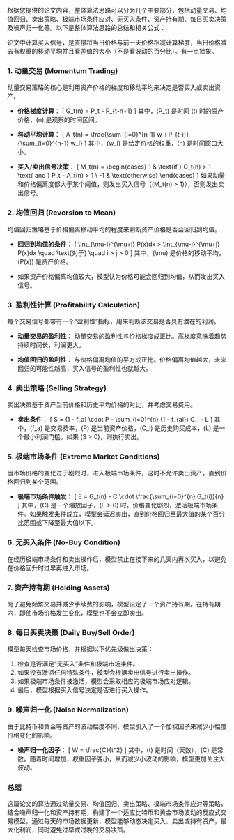 根据您提供的论文内容，整体算法思路可以分为几个主要部分，包括动量交易、均值回归、卖出策略、极端市场条件应对、无买入条件、资产持有期、每日买卖决策及噪声归一化等。以下是整体算法思路的总结和相关公式：

论文中计算买入信号，是直接将当日价格与前一天价格相减计算梯度，当日价格减去有权重的移动平均并且看差值的大小（不是看波动的百分比）。有一点抽象。

### 1. **动量交易 (Momentum Trading)**

动量交易策略的核心是利用资产价格的梯度和移动平均来决定是否买入或卖出资产。

- **价格梯度计算**：
  \[
  G_t(n) = P_t - P_{t-n+1}
  \]
  其中，\(P_t\) 是时间 \(t\) 时的资产价格，\(n\) 是观察的时间区间。

- **移动平均计算**：
  \[
  A_t(n) = \frac{\sum_{i=0}^{n-1} w_i P_{t-i}}{\sum_{i=0}^{n-1} w_i}
  \]
  其中，\(w_i\) 是给定价格的权重，\(n\) 是时间窗口大小。

- **买入/卖出信号决策**：
  \[
  M_t(n) = 
  \begin{cases} 
  1 & \text{if } G_t(n) > 1 \text{ and } P_t - A_t(n) > 1 \\
  -1 & \text{otherwise}
  \end{cases}
  \]
  如果动量和价格偏离度都大于某个阈值，则发出买入信号（\(M_t(n) > 1\)），否则发出卖出信号。

### 2. **均值回归 (Reversion to Mean)**

均值回归策略基于价格偏离移动平均的程度来判断资产价格是否会回归到均值。

- **回归到均值的条件**：
  \[
  \int_{\mu-i}^{\mu+i} P(x)dx > \int_{\mu-j}^{\mu+j} P(x)dx \quad \text{对于} \quad i > j > 0
  \]
  其中，\(\mu\) 是价格的移动平均，\(P(x)\) 是资产价格。

- 如果资产价格偏离均值较大，模型认为价格可能会回归到均值，从而发出买入信号。

### 3. **盈利性计算 (Profitability Calculation)**

每个交易信号都带有一个“盈利性”指标，用来判断该交易是否具有潜在的利润。

- **动量交易的盈利性**：
  动量交易的盈利性与价格梯度成正比。高梯度意味着趋势持续时间长，利润更大。

- **均值回归的盈利性**：
  与价格偏离均值的平方成正比。价格偏离均值越大，未来回归的可能性越高，买入信号的盈利性也就越大。

### 4. **卖出策略 (Selling Strategy)**

卖出决策基于资产当前价格和历史平均价格的对比，并考虑交易费用。

- **卖出条件**：
  \[
  S = (1 - f_a) \cdot P - \sum_{i=0}^{n} (1 - f_{ai}) C_i - L
  \]
  其中，\(f_a\) 是交易费率，\(P\) 是当前资产价格，\(C_i\) 是历史购买成本，\(L\) 是一个最小利润门槛。如果 \(S > 0\)，则执行卖出。

### 5. **极端市场条件 (Extreme Market Conditions)**

当市场价格的变化过于剧烈时，进入极端市场条件，这时不允许卖出资产，直到价格回归到某个范围。

- **极端市场条件触发**：
  \[
  E = G_t(n) - C \cdot \frac{\sum_{i=0}^{n} G_t(i)}{n}
  \]
  其中，\(C\) 是一个缩放因子，\(E > 0\) 时，价格变化剧烈，激活极端市场条件。如果触发条件成立，模型会延迟卖出，直到价格回归至最大值的某个百分比范围或下降至最大值以下。

### 6. **无买入条件 (No-Buy Condition)**

在经历极端市场条件和卖出操作后，模型禁止在接下来的几天内再次买入，以避免在价格回升时过早再进入市场。

### 7. **资产持有期 (Holding Assets)**

为了避免频繁交易并减少手续费的影响，模型设定了一个资产持有期。在持有期内，即使市场价格发生变化，模型也不会立即卖出。

### 8. **每日买卖决策 (Daily Buy/Sell Order)**

模型每天检查市场价格，并根据以下优先级做出决策：
1. 检查是否满足“无买入”条件和极端市场条件。
2. 如果没有激活任何特殊条件，模型会根据卖出信号进行卖出操作。
3. 如果极端市场条件被激活，模型会采取相应的极端市场应对逻辑。
4. 最后，模型根据买入信号决定是否进行买入操作。

### 9. **噪声归一化 (Noise Normalization)**

由于比特币和黄金等资产的波动幅度不同，模型引入了一个加权因子来减少小幅度价格变化的影响。

- **噪声归一化因子**：
  \[
  W = \frac{C}{t^2}
  \]
  其中，\(t\) 是时间（天数），\(C\) 是常数。随着时间增加，权重因子变小，从而减少小波动的影响，模型更加关注大波动。

### 总结

这篇论文的算法通过动量交易、均值回归、卖出策略、极端市场条件应对等策略，结合噪声归一化和资产持有期，构建了一个适应比特币和黄金市场波动的反应式交易模型。通过每天的市场数据更新，模型能够动态决定买入、卖出或持有资产，最大化利润，同时避免过早或过晚的交易决策。
